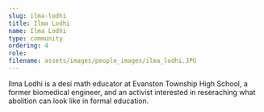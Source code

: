 ```yaml
---
slug: ilma-lodhi
title: Ilma Lodhi
name: Ilma Lodhi
type: community
ordering: 4
role: 
filename: assets/images/people_images/ilma_lodhi.JPG
---
```

Ilma Lodhi is a desi math educator at Evanston Township High School, a former biomedical engineer, and an activist interested in reseraching what abolition can look like in formal education.

<!-- temp commenting out to shorten all bios
Ilma Lodhi, born and raised in Chicago, is a desi math educator who currently works at Evanston Township High School. Previously a biomedical engineer, she teaches math based in discovery and design components. An activist, she invites young adults in the classroom to think about their role in the world as learners and facilitates conversations about race and identity. Her current interest lie in researching what abolition can look like in formal education, ideally to combat oppressive structures existing in math learning spaces. Ilma has previously co-taught an Educational Justice Course with the SESP team, worked closely with YPRPT and is currently on the Critical AI Ed Working Group. 

Outside of her professional work, Ilma is an older sister to five younger girls and mom to a kitty who together take up nearly all the space in her heart. Ilma loves to read, soak in the sun and nap at every presentable opportunity. 
-->
